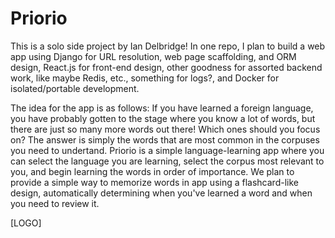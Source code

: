 # Priorio

This is a solo side project by Ian Delbridge! In one repo, I plan to build a web app using Django for URL resolution, web page scaffolding, and ORM design, React.js for front-end design, other goodness for assorted backend work, like maybe Redis, etc., something for logs?, and Docker for isolated/portable development.

The idea for the app is as follows: If you have learned a foreign language, you have probably gotten to the stage where you know a lot of words, but there are just so many more words out there! Which ones should you focus on? The answer is simply the words that are most common in the corpuses you need to undertand. Priorio is a simple language-learning app where you can select the language you are learning, select the corpus most relevant to you, and begin learning the words in order of importance. We plan to provide a simple way to memorize words in app using a flashcard-like design, automatically determining when you've learned a word and when you need to review it.

[LOGO]
